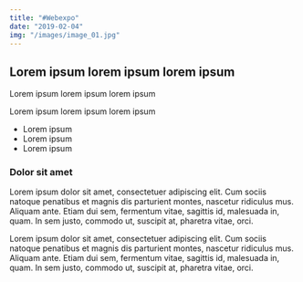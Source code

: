 ```yaml
---
title: "#Webexpo"
date: "2019-02-04"
img: "/images/image_01.jpg"
---
```


<content>

## Lorem ipsum lorem ipsum lorem ipsum

Lorem ipsum lorem ipsum lorem ipsum

Lorem ipsum lorem ipsum lorem ipsum

- Lorem ipsum
- Lorem ipsum
- Lorem ipsum

### Dolor sit amet

Lorem ipsum dolor sit amet, consectetuer adipiscing elit. Cum sociis natoque penatibus et magnis dis parturient montes, nascetur ridiculus mus. Aliquam ante. Etiam dui sem, fermentum vitae, sagittis id, malesuada in, quam. In sem justo, commodo ut, suscipit at, pharetra vitae, orci.

Lorem ipsum dolor sit amet, consectetuer adipiscing elit. Cum sociis natoque penatibus et magnis dis parturient montes, nascetur ridiculus mus. Aliquam ante. Etiam dui sem, fermentum vitae, sagittis id, malesuada in, quam. In sem justo, commodo ut, suscipit at, pharetra vitae, orci.

</content>

<presenter>
	<presenter-item name="Kryštof" team="Sklep" image="/images/krystof.jpg"></presenter-item>
	<presenter-item name="Kryštof" team="Sklep" image="/images/krystof.jpg"></presenter-item>
</presenter>
